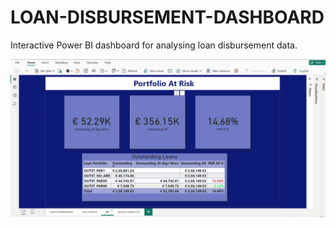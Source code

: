 # LOAN-DISBURSEMENT-DASHBOARD
Interactive Power BI dashboard for analysing loan disbursement data.



![Dashboard Overview](image/KPI.png)




